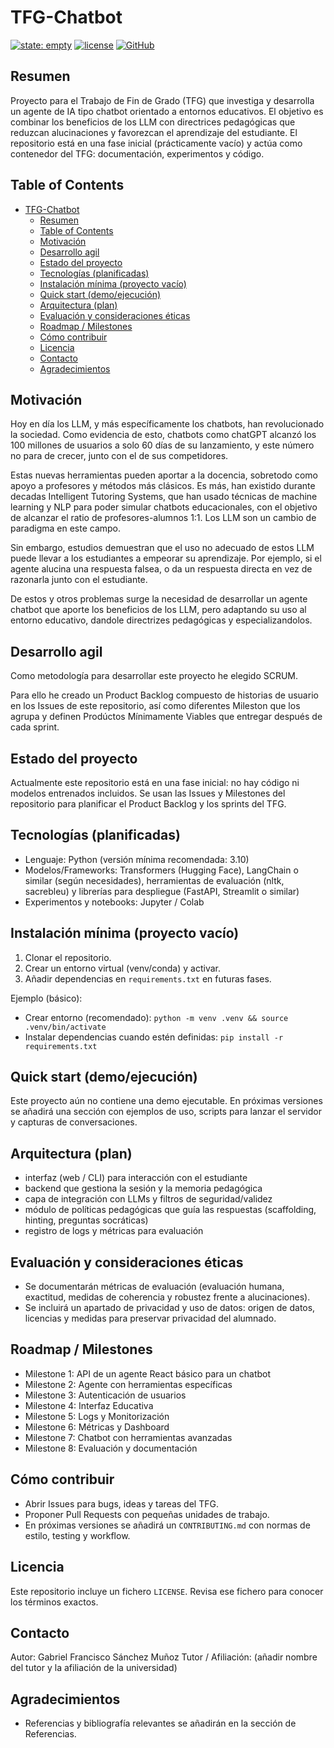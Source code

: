 # TFG-Chatbot

[![state: empty](https://img.shields.io/badge/state-empty-lightgrey)](README.md) [![license](https://img.shields.io/badge/license-MIT-blue)](LICENSE) [![GitHub](https://img.shields.io/badge/GitHub-Repo-black?logo=github&logoColor=white)](https://github.com/GabrielFranciscoSM/TFG-Chatbot?tab=readme-ov-file)

## Resumen

Proyecto para el Trabajo de Fin de Grado (TFG) que investiga y desarrolla un agente de IA tipo chatbot orientado a entornos educativos. El objetivo es combinar los beneficios de los LLM con directrices pedagógicas que reduzcan alucinaciones y favorezcan el aprendizaje del estudiante. El repositorio está en una fase inicial (prácticamente vacío) y actúa como contenedor del TFG: documentación, experimentos y código.

## Table of Contents

- [TFG-Chatbot](#tfg-chatbot)
  - [Resumen](#resumen)
  - [Table of Contents](#table-of-contents)
  - [Motivación](#motivación)
  - [Desarrollo agil](#desarrollo-agil)
  - [Estado del proyecto](#estado-del-proyecto)
  - [Tecnologías (planificadas)](#tecnologías-planificadas)
  - [Instalación mínima (proyecto vacío)](#instalación-mínima-proyecto-vacío)
  - [Quick start (demo/ejecución)](#quick-start-demoejecución)
  - [Arquitectura (plan)](#arquitectura-plan)
  - [Evaluación y consideraciones éticas](#evaluación-y-consideraciones-éticas)
  - [Roadmap / Milestones](#roadmap--milestones)
  - [Cómo contribuir](#cómo-contribuir)
  - [Licencia](#licencia)
  - [Contacto](#contacto)
  - [Agradecimientos](#agradecimientos)

## Motivación

Hoy en día los LLM, y más específicamente los chatbots, han revolucionado la sociedad. Como evidencia de esto, chatbots como chatGPT alcanzó los 100 millones de usuarios a solo 60 días de su lanzamiento, y este número no para de crecer, junto con el de sus competidores.

Estas nuevas herramientas pueden aportar a la docencia, sobretodo como apoyo a profesores y métodos más clásicos. Es más, han existido durante decadas Intelligent Tutoring Systems, que han usado técnicas de machine learning y NLP para poder simular chatbots educacionales, con el objetivo de alcanzar el ratio de profesores-alumnos 1:1. Los LLM son un cambio de paradigma en este campo.

Sin embargo, estudios demuestran que el uso no adecuado de estos LLM puede llevar a los estudiantes a empeorar su aprendizaje. Por ejemplo, si el agente alucina una respuesta falsea, o da un respuesta directa en vez de razonarla junto con el estudiante.

De estos y otros problemas surge la necesidad de desarrollar un agente chatbot que aporte los beneficios de los LLM, pero adaptando su uso al entorno educativo, dandole directrizes pedagógicas y especializandolos.

## Desarrollo agil

Como metodología para desarrollar este proyecto he elegido SCRUM.

Para ello he creado un Product Backlog compuesto de historias de usuario en los Issues de este repositorio, así como diferentes Mileston que los agrupa y definen Prodúctos Mínimamente Viables que entregar después de cada sprint.

## Estado del proyecto

Actualmente este repositorio está en una fase inicial: no hay código ni modelos entrenados incluidos. Se usan las Issues y Milestones del repositorio para planificar el Product Backlog y los sprints del TFG.

## Tecnologías (planificadas)

- Lenguaje: Python (versión mínima recomendada: 3.10)
- Modelos/Frameworks: Transformers (Hugging Face), LangChain o similar (según necesidades), herramientas de evaluación (nltk, sacrebleu) y librerías para despliegue (FastAPI, Streamlit o similar)
- Experimentos y notebooks: Jupyter / Colab

## Instalación mínima (proyecto vacío)

1. Clonar el repositorio.
2. Crear un entorno virtual (venv/conda) y activar.
3. Añadir dependencias en `requirements.txt` en futuras fases.

Ejemplo (básico):

- Crear entorno (recomendado): `python -m venv .venv && source .venv/bin/activate`
- Instalar dependencias cuando estén definidas: `pip install -r requirements.txt`

## Quick start (demo/ejecución)

Este proyecto aún no contiene una demo ejecutable. En próximas versiones se añadirá una sección con ejemplos de uso, scripts para lanzar el servidor y capturas de conversaciones.

## Arquitectura (plan)

- interfaz (web / CLI) para interacción con el estudiante
- backend que gestiona la sesión y la memoria pedagógica
- capa de integración con LLMs y filtros de seguridad/validez
- módulo de políticas pedagógicas que guía las respuestas (scaffolding, hinting, preguntas socráticas)
- registro de logs y métricas para evaluación

## Evaluación y consideraciones éticas

- Se documentarán métricas de evaluación (evaluación humana, exactitud, medidas de coherencia y robustez frente a alucinaciones).
- Se incluirá un apartado de privacidad y uso de datos: origen de datos, licencias y medidas para preservar privacidad del alumnado.

## Roadmap / Milestones

- Milestone 1: API de un agente React básico para un chatbot
- Milestone 2: Agente con herramientas específicas
- Milestone 3: Autenticación de usuarios
- Milestone 4: Interfaz Educativa
- Milestone 5: Logs y Monitorización
- Milestone 6: Métricas y Dashboard
- Milestone 7: Chatbot con herramientas avanzadas
- Milestone 8: Evaluación y documentación

## Cómo contribuir

- Abrir Issues para bugs, ideas y tareas del TFG.
- Proponer Pull Requests con pequeñas unidades de trabajo.
- En próximas versiones se añadirá un `CONTRIBUTING.md` con normas de estilo, testing y workflow.

## Licencia

Este repositorio incluye un fichero `LICENSE`. Revisa ese fichero para conocer los términos exactos.

## Contacto

Autor: Gabriel Francisco Sánchez Muñoz
Tutor / Afiliación: (añadir nombre del tutor y la afiliación de la universidad)

## Agradecimientos

- Referencias y bibliografía relevantes se añadirán en la sección de Referencias.